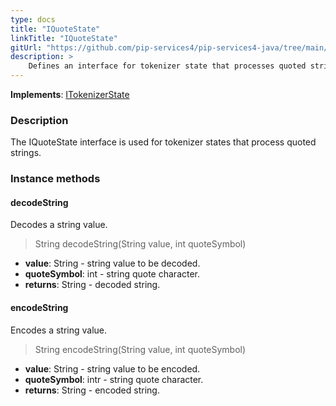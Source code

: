 ```yaml
---
type: docs
title: "IQuoteState"
linkTitle: "IQuoteState"
gitUrl: "https://github.com/pip-services4/pip-services4-java/tree/main/pip-services4-expressions-java"
description: > 
    Defines an interface for tokenizer state that processes quoted strings.
---
```


**Implements**: [ITokenizerState](../itokenizer_state)

### Description

The IQuoteState interface is used for tokenizer states that process quoted strings.

### Instance methods

#### decodeString
Decodes a string value.

> String decodeString(String value, int quoteSymbol)

- **value**: String - string value to be decoded.
- **quoteSymbol**: int - string quote character.
- **returns**: String - decoded string.

#### encodeString
Encodes a string value.

> String encodeString(String value, int quoteSymbol)

- **value**: String - string value to be encoded.
- **quoteSymbol**: intr - string quote character.
- **returns**: String - encoded string.
